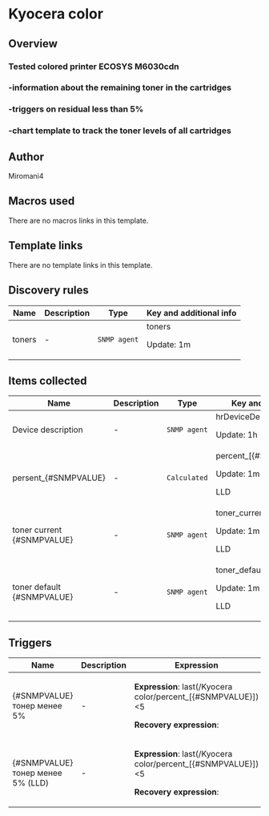 # Kyocera color

## Overview

### Tested colored printer ECOSYS M6030cdn


### -information about the remaining toner in the cartridges


### -triggers on residual less than 5%


### -chart template to track the toner levels of all cartridges



## Author

Miromani4

## Macros used

There are no macros links in this template.

## Template links

There are no template links in this template.

## Discovery rules

|Name|Description|Type|Key and additional info|
|----|-----------|----|----|
|toners|<p>-</p>|`SNMP agent`|toners<p>Update: 1m</p>|


## Items collected

|Name|Description|Type|Key and additional info|
|----|-----------|----|----|
|Device description|<p>-</p>|`SNMP agent`|hrDeviceDescr<p>Update: 1h</p>|
|persent_{#SNMPVALUE}|<p>-</p>|`Calculated`|percent_[{#SNMPVALUE}]<p>Update: 1m</p><p>LLD</p>|
|toner current {#SNMPVALUE}|<p>-</p>|`SNMP agent`|toner_current_[{#SNMPVALUE}]<p>Update: 1m</p><p>LLD</p>|
|toner default {#SNMPVALUE}|<p>-</p>|`SNMP agent`|toner_default_[{#SNMPVALUE}]<p>Update: 1m</p><p>LLD</p>|


## Triggers

|Name|Description|Expression|Priority|
|----|-----------|----------|--------|
|{#SNMPVALUE} тонер менее 5%|<p>-</p>|<p>**Expression**: last(/Kyocera color/percent_[{#SNMPVALUE}])<5</p><p>**Recovery expression**: </p>|high|
|{#SNMPVALUE} тонер менее 5% (LLD)|<p>-</p>|<p>**Expression**: last(/Kyocera color/percent_[{#SNMPVALUE}])<5</p><p>**Recovery expression**: </p>|high|
